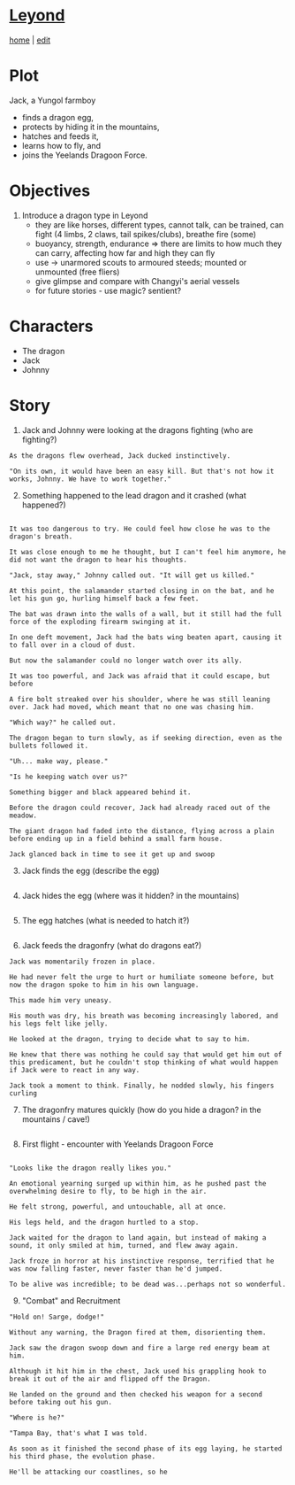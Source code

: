 # [Leyond](https://alwinwoo.github.io/pages/leyond.html)
[home](https://alwinwoo.github.io/) | [edit](https://github.com/alwinwoo/alwinwoo.github.io/edit/master/pages/leyond.md)

# Plot

Jack, a Yungol farmboy  

* finds a dragon egg, 
* protects by hiding it in the mountains, 
* hatches and feeds it,
* learns how to fly, and 
* joins the Yeelands Dragoon Force.

# Objectives

1. Introduce a dragon type in Leyond
    - they are like horses, different types, cannot talk, can be trained, can fight (4 limbs, 2 claws, tail spikes/clubs), breathe fire (some)
    - buoyancy, strength, endurance => there are limits to how much they can carry, affecting how far and high they can fly
    - use -> unarmored scouts to armoured steeds; mounted or unmounted (free fliers)
    - give glimpse and compare with Changyi's aerial vessels
    - for future stories - use magic? sentient?

# Characters

* The dragon  
* Jack  
* Johnny  

# Story

1. Jack and Johnny were looking at the dragons fighting (who are fighting?)

  ```script
  As the dragons flew overhead, Jack ducked instinctively.

  "On its own, it would have been an easy kill. But that's not how it works, Johnny. We have to work together."
  ```
  
2. Something happened to the lead dragon and it crashed (what happened?)

  ```script
  
  It was too dangerous to try. He could feel how close he was to the dragon's breath. 

  It was close enough to me he thought, but I can't feel him anymore, he did not want the dragon to hear his thoughts.

  "Jack, stay away," Johnny called out. "It will get us killed."

  At this point, the salamander started closing in on the bat, and he let his gun go, hurling himself back a few feet. 

  The bat was drawn into the walls of a wall, but it still had the full force of the exploding firearm swinging at it. 

  In one deft movement, Jack had the bats wing beaten apart, causing it to fall over in a cloud of dust. 

  But now the salamander could no longer watch over its ally. 

  It was too powerful, and Jack was afraid that it could escape, but before

  A fire bolt streaked over his shoulder, where he was still leaning over. Jack had moved, which meant that no one was chasing him.

  "Which way?" he called out.

  The dragon began to turn slowly, as if seeking direction, even as the bullets followed it.

  "Uh... make way, please."

  "Is he keeping watch over us?"

  Something bigger and black appeared behind it. 
  
  Before the dragon could recover, Jack had already raced out of the meadow.

  The giant dragon had faded into the distance, flying across a plain before ending up in a field behind a small farm house. 
  
  Jack glanced back in time to see it get up and swoop
  ```
  
3. Jack finds the egg (describe the egg)

  ```script
  
  ```

4. Jack hides the egg (where was it hidden? in the mountains)

  ```script
  
  ```

5. The egg hatches (what is needed to hatch it?)

  ```script
  
  ```

6. Jack feeds the dragonfry (what do dragons eat?)

  ```script
  Jack was momentarily frozen in place. 
  
  He had never felt the urge to hurt or humiliate someone before, but now the dragon spoke to him in his own language. 
  
  This made him very uneasy. 
  
  His mouth was dry, his breath was becoming increasingly labored, and his legs felt like jelly. 
  
  He looked at the dragon, trying to decide what to say to him. 
  
  He knew that there was nothing he could say that would get him out of this predicament, but he couldn't stop thinking of what would happen if Jack were to react in any way.

  Jack took a moment to think. Finally, he nodded slowly, his fingers curling
  
  ```

7. The dragonfry matures quickly (how do you hide a dragon? in the mountains / cave!)

  ```script
  
  ```

8. First flight - encounter with Yeelands Dragoon Force

  ```script

  "Looks like the dragon really likes you."

  An emotional yearning surged up within him, as he pushed past the overwhelming desire to fly, to be high in the air. 
  
  He felt strong, powerful, and untouchable, all at once. 
  
  His legs held, and the dragon hurtled to a stop.

  Jack waited for the dragon to land again, but instead of making a sound, it only smiled at him, turned, and flew away again. 
  
  Jack froze in horror at his instinctive response, terrified that he was now falling faster, never faster than he'd jumped. 
  
  To be alive was incredible; to be dead was...perhaps not so wonderful.
  
  ```

9. "Combat" and Recruitment

  ```script
  "Hold on! Sarge, dodge!"

  Without any warning, the Dragon fired at them, disorienting them. 
  
  Jack saw the dragon swoop down and fire a large red energy beam at him. 
  
  Although it hit him in the chest, Jack used his grappling hook to break it out of the air and flipped off the Dragon. 
  
  He landed on the ground and then checked his weapon for a second before taking out his gun.

  "Where is he?"

  "Tampa Bay, that's what I was told. 
  
  As soon as it finished the second phase of its egg laying, he started his third phase, the evolution phase. 
  
  He'll be attacking our coastlines, so he
  
  ```
